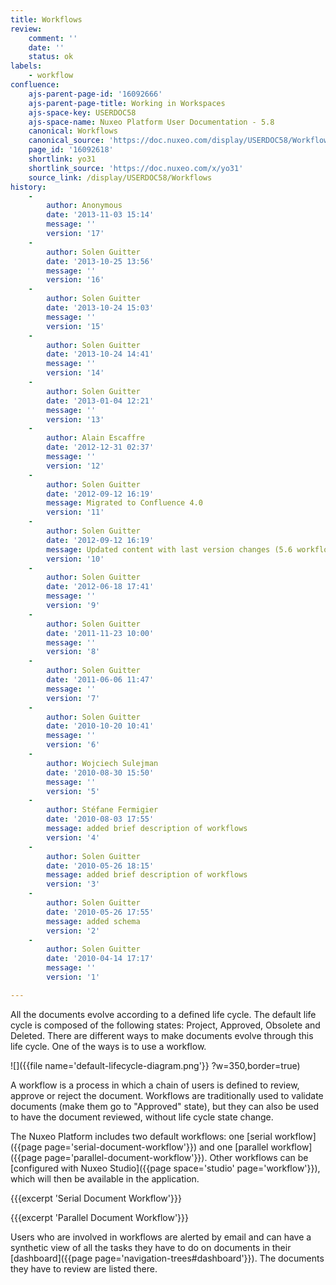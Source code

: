 ```yaml
---
title: Workflows
review:
    comment: ''
    date: ''
    status: ok
labels:
    - workflow
confluence:
    ajs-parent-page-id: '16092666'
    ajs-parent-page-title: Working in Workspaces
    ajs-space-key: USERDOC58
    ajs-space-name: Nuxeo Platform User Documentation - 5.8
    canonical: Workflows
    canonical_source: 'https://doc.nuxeo.com/display/USERDOC58/Workflows'
    page_id: '16092618'
    shortlink: yo31
    shortlink_source: 'https://doc.nuxeo.com/x/yo31'
    source_link: /display/USERDOC58/Workflows
history:
    - 
        author: Anonymous
        date: '2013-11-03 15:14'
        message: ''
        version: '17'
    - 
        author: Solen Guitter
        date: '2013-10-25 13:56'
        message: ''
        version: '16'
    - 
        author: Solen Guitter
        date: '2013-10-24 15:03'
        message: ''
        version: '15'
    - 
        author: Solen Guitter
        date: '2013-10-24 14:41'
        message: ''
        version: '14'
    - 
        author: Solen Guitter
        date: '2013-01-04 12:21'
        message: ''
        version: '13'
    - 
        author: Alain Escaffre
        date: '2012-12-31 02:37'
        message: ''
        version: '12'
    - 
        author: Solen Guitter
        date: '2012-09-12 16:19'
        message: Migrated to Confluence 4.0
        version: '11'
    - 
        author: Solen Guitter
        date: '2012-09-12 16:19'
        message: Updated content with last version changes (5.6 workflow)
        version: '10'
    - 
        author: Solen Guitter
        date: '2012-06-18 17:41'
        message: ''
        version: '9'
    - 
        author: Solen Guitter
        date: '2011-11-23 10:00'
        message: ''
        version: '8'
    - 
        author: Solen Guitter
        date: '2011-06-06 11:47'
        message: ''
        version: '7'
    - 
        author: Solen Guitter
        date: '2010-10-20 10:41'
        message: ''
        version: '6'
    - 
        author: Wojciech Sulejman
        date: '2010-08-30 15:50'
        message: ''
        version: '5'
    - 
        author: Stéfane Fermigier
        date: '2010-08-03 17:55'
        message: added brief description of workflows
        version: '4'
    - 
        author: Solen Guitter
        date: '2010-05-26 18:15'
        message: added brief description of workflows
        version: '3'
    - 
        author: Solen Guitter
        date: '2010-05-26 17:55'
        message: added schema
        version: '2'
    - 
        author: Solen Guitter
        date: '2010-04-14 17:17'
        message: ''
        version: '1'

---
```

All the documents evolve according to a defined life cycle. The default life cycle is composed of the following states: Project, Approved, Obsolete and Deleted. There are different ways to make documents evolve through this life cycle. One of the ways is to use a workflow.

![]({{file name='default-lifecycle-diagram.png'}} ?w=350,border=true)

A workflow is a process in which a chain of users is defined to review, approve or reject the document. Workflows are traditionally used to validate documents (make them go to "Approved" state), but they can also be used to have the document reviewed, without life cycle state change.

The Nuxeo Platform includes two default workflows: one [serial workflow]({{page page='serial-document-workflow'}}) and one [parallel workflow]({{page page='parallel-document-workflow'}}). Other workflows can be [configured with Nuxeo Studio]({{page space='studio' page='workflow'}}), which will then be available in the application.

{{{excerpt 'Serial Document Workflow'}}}

{{{excerpt 'Parallel Document Workflow'}}}

Users who are involved in workflows are alerted by email and can have a synthetic view of all the tasks they have to do on documents in their [dashboard]({{page page='navigation-trees#dashboard'}}). The documents they have to review are listed there.